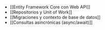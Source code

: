- [[Entity Framework Core con Web API]]
- [[Repositorios y Unit of Work]]
- [[Migraciones y contexto de base de datos]]
- [[Consultas asincrónicas (async/await)]]
